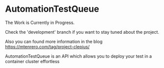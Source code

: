 # AutomationTestQueue

The Work is Currently in Progress.

Check the 'development' branch if you want to stay tuned about the project.

Also you can found more information in the blog https://mtenrero.com/tag/project-clepius/

AutomationTestQueue is an API which allows you to deploy your test in a container cluster effortless

